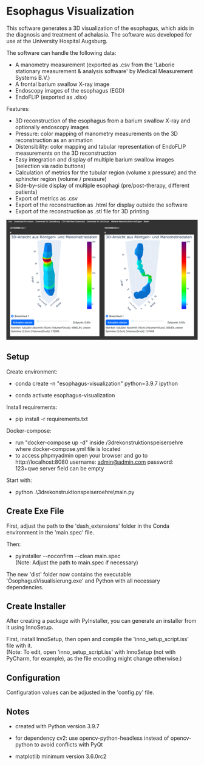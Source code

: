 # Esophagus Visualization

This software generates a 3D visualization of the esophagus, which aids in the diagnosis and treatment of achalasia. The software was developed for use at the University Hospital Augsburg.

The software can handle the following data:
- A manometry measurement (exported as .csv from the 'Laborie stationary measurement & analysis software' by Medical Measurement Systems B.V.)
- A frontal barium swallow X-ray image
- Endoscopy images of the esophagus (EGD)
- EndoFLIP (exported as .xlsx)

Features:
- 3D reconstruction of the esophagus from a barium swallow X-ray and optionally endoscopy images
- Pressure: color mapping of manometry measurements on the 3D reconstruction as an animation
- Distensibility: color mapping and tabular representation of EndoFLIP measurements on the 3D reconstruction
- Easy integration and display of multiple barium swallow images (selection via radio buttons)
- Calculation of metrics for the tubular region (volume x pressure) and the sphincter region (volume / pressure)
- Side-by-side display of multiple esophagi (pre/post-therapy, different patients)
- Export of metrics as .csv
- Export of the reconstruction as .html for display outside the software
- Export of the reconstruction as .stl file for 3D printing

![Example: Visualization of two esophagi](https://github.com/Alici96/myrepo/blob/main/Demo1.png?raw=true)

## Setup

Create environment:

- conda create -n "esophagus-visualization" python=3.9.7 ipython

- conda activate esophagus-visualization

Install requirements:

- pip install -r requirements.txt

Docker-compose:

- run "docker-compose up -d" inside /3drekonstruktionspeiseroehre where docker-compose.yml file is located
- to access phpmyadmin open your browser and go to http://localhost:8080 username: admin@admin.com password: 123+qwe server field can be empty

Start with:

- python .\3drekonstruktionspeiseroehre\main.py

## Create Exe File

First, adjust the path to the 'dash_extensions' folder in the Conda environment in the 'main.spec' file.

Then:

- pyinstaller --noconfirm --clean main.spec  
(Note: Adjust the path to main.spec if necessary)

The new 'dist' folder now contains the executable 'ÖsophagusVisualisierung.exe' and Python with all necessary dependencies.

## Create Installer

After creating a package with PyInstaller, you can generate an installer from it using InnoSetup.

First, install InnoSetup, then open and compile the 'inno_setup_script.iss' file with it.  
(Note: To edit, open 'inno_setup_script.iss' with InnoSetup (not with PyCharm, for example), as the file encoding might change otherwise.)

## Configuration

Configuration values can be adjusted in the 'config.py' file.

## Notes

- created with Python version 3.9.7

- for dependency cv2: use opencv-python-headless instead of opencv-python to avoid conflicts with PyQt

- matplotlib minimum version 3.6.0rc2
